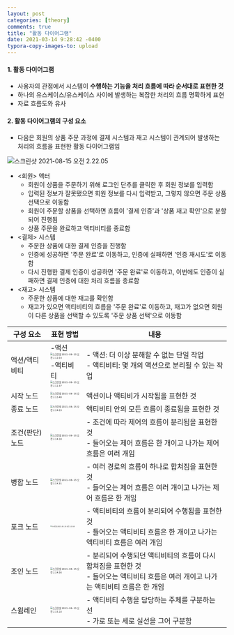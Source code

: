 ```yaml
---
layout: post
categories: [theory]
comments: true
title: "활동 다이어그램"
date: 2021-03-14 9:28:42 -0400
typora-copy-images-to: upload
---
```


#### 1. 활동 다이어그램

- 사용자의 관점에서 시스템이 **수행하는 기능을 처리 흐름에 따라 순서대로 표현한 것**
- 하나의 유스케이스/유스케이스 사이에 발생하는 복잡한 처리의 흐름 명확하게 표현
- 자료 흐름도와 유사

#### 2. 활동 다이어그램의 구성 요소

- 다음은 회원의 상품 주문 과정에 결제 시스템과 재고 시스템이 관계되어 발생하는 처리의 흐름을 표현한 활동 다이어그램임

![스크린샷 2021-08-15 오전 2.22.05](https://tva1.sinaimg.cn/large/008i3skNgy1gtgtsnu2xsj60uk0tujw502.jpg)

- <회원> 액터
  - 회원이 상품을 주문하기 위해 로그인 단추를 클릭한 후 회원 정보를 입력함
  - 입력된 정보가 잘못됐으면 회원 정보를 다시 입력받고, 그렇지 않으면 주문 상품 선택으로 이동함
  - 회원이 주문할 상품을 선택하면 흐름이 '결제 인증'과 '상품 재고 확인'으로 분할되어 진행됨
  - 상품 주문을 완료하고 액티비티를 종료함
- <결제> 시스템
  - 주문한 상품에 대한 결제 인증을 진행함
  - 인증에 성공하면 '주문 완료'로 이동하고, 인증에 실패하면 '인증 재시도'로 이동함
  - 다시 진행한 결제 인증이 성공하면 '주문 완료'로 이동하고, 이번에도 인증이 실패하면 결제 인증에 대한 처리 흐름을 종료함
- <재고> 시스템
  - 주문한 상품에 대한 재고를 확인함
  - 재고가 있으면 액티비티의 흐름을 '주문 완료'로 이동하고, 재고가 없으면 회원이 다른 상품을 선택할 수 있도록 '주문 상품 선택'으로 이동함

| 구성 요소       | 표현 방법                                                    | 내용                                                         |
| --------------- | ------------------------------------------------------------ | ------------------------------------------------------------ |
| 액션/액티비티   | -액션<br /><img src="https://tva1.sinaimg.cn/large/008i3skNgy1gtgtij7hnej60a603wweg02.jpg" alt="스크린샷 2021-08-15 오전 2.12.03" style="zoom:33%;" /> <br />-액티비티<br /><img src="https://tva1.sinaimg.cn/large/008i3skNgy1gtgtips7w8j60a203mweh02.jpg" alt="스크린샷 2021-08-15 오전 2.12.37" style="zoom:33%;" /> | - 액션: 더 이상 분해할 수 없는 단일 작업<br />- 액티비티: 몇 개의 액션으로 분리될 수 있는 작업 |
| 시작 노드       | <img src="https://tva1.sinaimg.cn/large/008i3skNgy1gtgtjxghq3j604e03udfo02.jpg" alt="스크린샷 2021-08-15 오전 2.13.48" style="zoom:33%;" /> | 액션이나 액티비가 시작됨을 표현한 것                         |
| 종료 노드       | <img src="https://tva1.sinaimg.cn/large/008i3skNgy1gtgtk6n1xgj604003a74402.jpg" alt="스크린샷 2021-08-15 오전 2.14.03" style="zoom:33%;" /> | 액티비티 안의 모든 흐름이 종료됨을 표현한 것                 |
| 조건(판단) 노드 | <img src="https://tva1.sinaimg.cn/large/008i3skNgy1gtgtkfkxksj606g07iwef02.jpg" alt="스크린샷 2021-08-15 오전 2.14.18" style="zoom:33%;" /> | - 조건에 따라 제어의 흐름이 분리됨을 표현한 것<br />- 들어오는 제어 흐름은 한 개이고 나가는 제어 흐름은 여러 개임 |
| 병합 노드       | <img src="https://tva1.sinaimg.cn/large/008i3skNgy1gtgtko0onej608205odfs02.jpg" alt="스크린샷 2021-08-15 오전 2.14.31" style="zoom:33%;" /> | - 여러 경로의 흐름이 하나로 합쳐짐을 표현한 것<br />- 들어오는 제어 흐름은 여러 개이고 나가는 제어 흐름은 한 개임 |
| 포크 노드       | <img src="https://tva1.sinaimg.cn/large/008i3skNgy1gtgtr6qgmoj60ay0bc3yn02.jpg" alt="스크린샷 2021-08-15 오전 2.20.40" style="zoom:20%;" /> | - 액티비티의 흐름이 분리되어 수행됨을 표현한 것<br />- 들어오는 액티비티 흐름은 한 개이고 나가는 액티비티 흐름은 여러 개임 |
| 조인 노드       | <img src="https://tva1.sinaimg.cn/large/008i3skNgy1gtgtl3wzpcj605e060wee02.jpg" alt="스크린샷 2021-08-15 오전 2.14.56" style="zoom:33%;" /> | - 분리되어 수행되던 액티비티의 흐름이 다시 합쳐짐을 표현한 것<br />- 들어오는 액티비티 흐름은 여러 개이고 나가는 액티비티 흐름은 한 개임 |
| 스윔레인        | <img src="https://tva1.sinaimg.cn/large/008i3skNgy1gtgtlcsyruj605204m0sj02.jpg" alt="스크린샷 2021-08-15 오전 2.15.10" style="zoom:33%;" /> | - 액티비티 수행을 담당하는 주체를 구분하는 선<br />- 가로 또는 세로 실선을 그어 구분함 |

